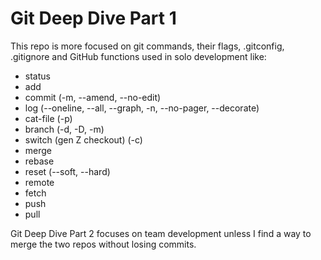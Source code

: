 # Git Deep Dive Part 1

This repo is more focused on git commands, their flags, .gitconfig, .gitignore and GitHub functions used in solo development like:
- status
- add
- commit (-m, --amend, --no-edit)
- log (--oneline, --all, --graph, -n, --no-pager, --decorate)
- cat-file (-p)
- branch (-d, -D, -m)
- switch (gen Z checkout) (-c)
- merge
- rebase
- reset (--soft, --hard)
- remote
- fetch
- push
- pull

Git Deep Dive Part 2 focuses on team development unless I find a way to merge the two repos without losing commits.
